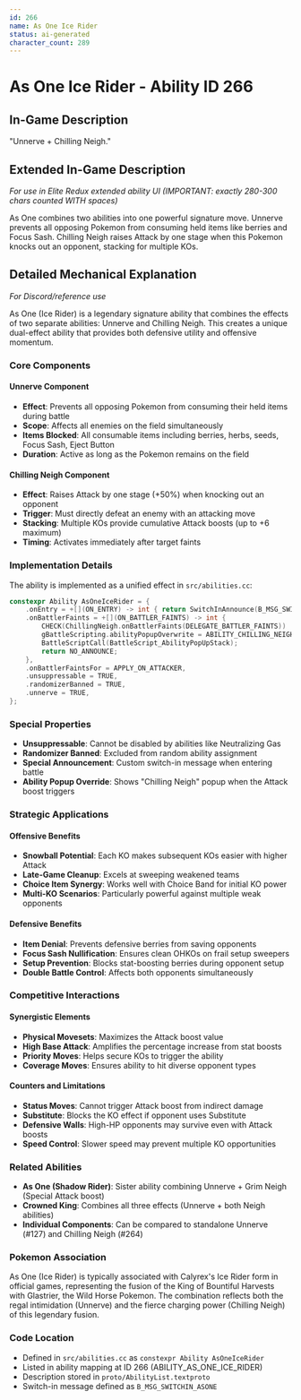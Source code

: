 ```yaml
---
id: 266
name: As One Ice Rider
status: ai-generated
character_count: 289
---
```


# As One Ice Rider - Ability ID 266

## In-Game Description
"Unnerve + Chilling Neigh."

## Extended In-Game Description
*For use in Elite Redux extended ability UI (IMPORTANT: exactly 280-300 chars counted WITH spaces)*

As One combines two abilities into one powerful signature move. Unnerve prevents all opposing Pokemon from consuming held items like berries and Focus Sash. Chilling Neigh raises Attack by one stage when this Pokemon knocks out an opponent, stacking for multiple KOs.

## Detailed Mechanical Explanation
*For Discord/reference use*

As One (Ice Rider) is a legendary signature ability that combines the effects of two separate abilities: Unnerve and Chilling Neigh. This creates a unique dual-effect ability that provides both defensive utility and offensive momentum.

### Core Components

#### Unnerve Component
- **Effect**: Prevents all opposing Pokemon from consuming their held items during battle
- **Scope**: Affects all enemies on the field simultaneously  
- **Items Blocked**: All consumable items including berries, herbs, seeds, Focus Sash, Eject Button
- **Duration**: Active as long as the Pokemon remains on the field

#### Chilling Neigh Component  
- **Effect**: Raises Attack by one stage (+50%) when knocking out an opponent
- **Trigger**: Must directly defeat an enemy with an attacking move
- **Stacking**: Multiple KOs provide cumulative Attack boosts (up to +6 maximum)
- **Timing**: Activates immediately after target faints

### Implementation Details

The ability is implemented as a unified effect in `src/abilities.cc`:

```cpp
constexpr Ability AsOneIceRider = {
    .onEntry = +[](ON_ENTRY) -> int { return SwitchInAnnounce(B_MSG_SWITCHIN_ASONE); },
    .onBattlerFaints = +[](ON_BATTLER_FAINTS) -> int {
        CHECK(ChillingNeigh.onBattlerFaints(DELEGATE_BATTLER_FAINTS))
        gBattleScripting.abilityPopupOverwrite = ABILITY_CHILLING_NEIGH;
        BattleScriptCall(BattleScript_AbilityPopUpStack);
        return NO_ANNOUNCE;
    },
    .onBattlerFaintsFor = APPLY_ON_ATTACKER,
    .unsuppressable = TRUE,
    .randomizerBanned = TRUE,
    .unnerve = TRUE,
};
```

### Special Properties
- **Unsuppressable**: Cannot be disabled by abilities like Neutralizing Gas
- **Randomizer Banned**: Excluded from random ability assignment
- **Special Announcement**: Custom switch-in message when entering battle
- **Ability Popup Override**: Shows "Chilling Neigh" popup when the Attack boost triggers

### Strategic Applications

#### Offensive Benefits
- **Snowball Potential**: Each KO makes subsequent KOs easier with higher Attack
- **Late-Game Cleanup**: Excels at sweeping weakened teams
- **Choice Item Synergy**: Works well with Choice Band for initial KO power
- **Multi-KO Scenarios**: Particularly powerful against multiple weak opponents

#### Defensive Benefits  
- **Item Denial**: Prevents defensive berries from saving opponents
- **Focus Sash Nullification**: Ensures clean OHKOs on frail setup sweepers
- **Setup Prevention**: Blocks stat-boosting berries during opponent setup
- **Double Battle Control**: Affects both opponents simultaneously

### Competitive Interactions

#### Synergistic Elements
- **Physical Movesets**: Maximizes the Attack boost value
- **High Base Attack**: Amplifies the percentage increase from stat boosts  
- **Priority Moves**: Helps secure KOs to trigger the ability
- **Coverage Moves**: Ensures ability to hit diverse opponent types

#### Counters and Limitations
- **Status Moves**: Cannot trigger Attack boost from indirect damage
- **Substitute**: Blocks the KO effect if opponent uses Substitute
- **Defensive Walls**: High-HP opponents may survive even with Attack boosts
- **Speed Control**: Slower speed may prevent multiple KO opportunities

### Related Abilities
- **As One (Shadow Rider)**: Sister ability combining Unnerve + Grim Neigh (Special Attack boost)
- **Crowned King**: Combines all three effects (Unnerve + both Neigh abilities)
- **Individual Components**: Can be compared to standalone Unnerve (#127) and Chilling Neigh (#264)

### Pokemon Association
As One (Ice Rider) is typically associated with Calyrex's Ice Rider form in official games, representing the fusion of the King of Bountiful Harvests with Glastrier, the Wild Horse Pokemon. The combination reflects both the regal intimidation (Unnerve) and the fierce charging power (Chilling Neigh) of this legendary fusion.

### Code Location
- Defined in `src/abilities.cc` as `constexpr Ability AsOneIceRider`
- Listed in ability mapping at ID 266 (ABILITY_AS_ONE_ICE_RIDER)  
- Description stored in `proto/AbilityList.textproto`
- Switch-in message defined as `B_MSG_SWITCHIN_ASONE`
